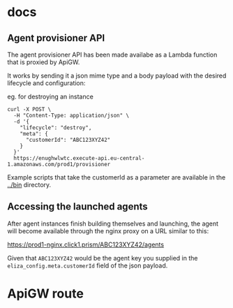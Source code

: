 # docs

## Agent provisioner API

The agent provisioner API has been made availabe as a Lambda function that is
proxied by ApiGW.

It works by sending it a json mime type and a body payload with the desired
lifecycle and configuration:

eg. for destroying an instance

```
curl -X POST \
  -H "Content-Type: application/json" \
  -d '{
    "lifecycle": "destroy",
    "meta": {
      "customerId": "ABC123XYZ42"
    }
  }'
  https://enughwlwtc.execute-api.eu-central-1.amazonaws.com/prod1/provisioner
```

Example scripts that take the customerId as a parameter are available in the
[../bin](../bin/) directory.

## Accessing the launched agents

After agent instances finish building themselves and launching, the agent will
become available through the nginx proxy on a URL similar to this:

https://prod1-nginx.click1.prism/ABC123XYZ42/agents

Given that `ABC123XYZ42` would be the agent key you supplied in the
`eliza_config.meta.customerId` field of the json payload.

# ApiGW route

